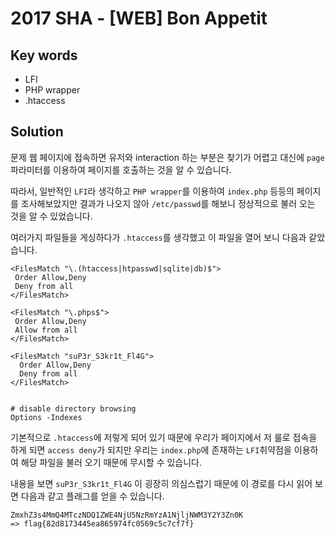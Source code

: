 # 2017 SHA - [WEB] Bon Appetit

## Key words

- LFI
- PHP wrapper
- .htaccess

## Solution

문제 웹 페이지에 접속하면 유저와 interaction 하는 부분은 찾기가 어렵고 대신에 `page`파라미터를 이용하여 페이지를 호출하는 것을 알 수 있습니다.

따라서, 일반적인 `LFI`라 생각하고 `PHP wrapper`를 이용하여 `index.php` 등등의 페이지를 조사해보았지만 결과가 나오지 않아 `/etc/passwd`를 해보니 정상적으로 불러 오는 것을 알 수 있었습니다.

여러가지 파일들을 게싱하다가 `.htaccess`를 생각했고 이 파일을 열어 보니 다음과 같았습니다.

```
<FilesMatch "\.(htaccess|htpasswd|sqlite|db)$">
 Order Allow,Deny
 Deny from all
</FilesMatch>

<FilesMatch "\.phps$">
 Order Allow,Deny
 Allow from all
</FilesMatch>

<FilesMatch "suP3r_S3kr1t_Fl4G">
  Order Allow,Deny
  Deny from all
</FilesMatch>


# disable directory browsing
Options -Indexes
```

기본적으로 `.htaccess`에 저렇게 되어 있기 때문에 우리가 페이지에서 저 룰로 접속을 하게 되면 `access deny`가 되지만 우리는 `index.php`에 존재하는 `LFI`취약점을 이용하여 해당 파일을 불러 오기 때문에 무시할 수 있습니다.

내용을 보면 `suP3r_S3kr1t_Fl4G` 이 굉장히 의심스럽기 때문에 이 경로를 다시 읽어 보면 다음과 같고 플래그를 얻을 수 있습니다.

```
ZmxhZ3s4MmQ4MTczNDQ1ZWE4NjU5NzRmYzA1NjljNWM3Y2Y3Zn0K
=> flag{82d8173445ea865974fc0569c5c7cf7f}
```
